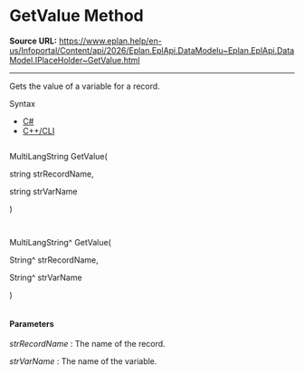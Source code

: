 # GetValue Method

**Source URL:** https://www.eplan.help/en-us/Infoportal/Content/api/2026/Eplan.EplApi.DataModelu~Eplan.EplApi.DataModel.IPlaceHolder~GetValue.html

---

Gets the value of a variable for a record.

Syntax

- [C#](#i-syntax-CS)
- [C++/CLI](#i-syntax-CPP2005)

```
```
MultiLangString GetValue( 

   string strRecordName,

   string strVarName

)
```
```

```
```
MultiLangString^ GetValue( 

   String^ strRecordName,

   String^ strVarName

)
```
```

#### Parameters

*strRecordName*
:   The name of the record.

*strVarName*
:   The name of the variable.

